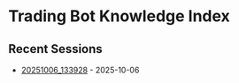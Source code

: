 # Trading Bot Knowledge Index

## Recent Sessions
- [20251006_133928](performance/performance_20251006_133928.md) - 2025-10-06

